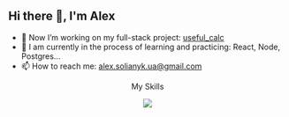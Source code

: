 ## Hi there 👋, I'm Alex

<!--
**mikromajor/mikromajor** is a ✨ _special_ ✨ repository because its `README.md` (this file) appears on your GitHub profile.

Here are some ideas to get you started:

- 🔭 I’m currently working on ...
- 🌱 I’m currently learning ...
- 👯 I’m looking to collaborate on ...
- 🤔 I’m looking for help with ...
- 💬 Ask me about ...

- 😄 Pronouns: ...
- ⚡ Fun fact: ...
-->
- 🔭 Now I’m working on my full-stack project: [useful_calc](https://github.com/mikromajor/useful_calculators)
- 🌱 I am currently in the process of learning and practicing: React, Node, Postgres...
- 📫 How to reach me: alex.solianyk.ua@gmail.com
  
<p align="center">My Skills</p>
  <p align="center">
    <img src="https://skillicons.dev/icons?i=html,css,sass,js,ts,nodejs,git,react,mui,redux,vscode,mysql,postgres,posman,sequelize" />
</p>


